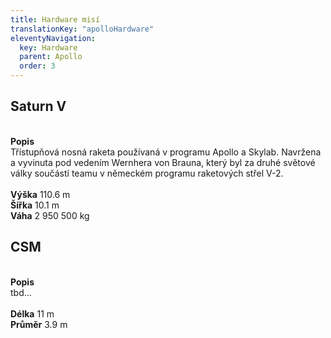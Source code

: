 ```yaml
---
title: Hardware misí
translationKey: "apolloHardware"
eleventyNavigation:
  key: Hardware
  parent: Apollo
  order: 3
---
```

<h2>Saturn V</h2>
<div class="double">
<div class="left">

<div class="pswp-gallery" id="my-gallery">
<a href="/assets/img/apollo/large/saturn_large.jpg" 
    data-pswp-width="1448" 
    data-pswp-height="2048" 
    target="_blank">
    <img src="/assets/img/apollo/thumbnails/saturn_small.jpg" alt="" />
</a>
</div>

</div>
<div class="right">
<br><strong>Popis</strong><br>
Třístupňová nosná raketa používaná v programu Apollo a Skylab. Navržena a vyvinuta pod vedením Wernhera von Brauna, který byl za druhé světové války součástí teamu v německém programu raketových střel V-2.<br>
<br><strong>Výška</strong> 110.6 m
<br><strong>Šířka</strong> 10.1 m
<br><strong>Váha</strong> 2 950 500 kg
</div>
</div>

<h2>CSM</h2>
<div class="double">
<div class="left">

<div class="pswp-gallery" id="my-gallery">
<a href="/assets/img/apollo/large/csm_large.jpg" 
    data-pswp-width="1240" 
    data-pswp-height="1754" 
    target="_blank">
    <img src="/assets/img/apollo/thumbnails/csm_thumbnail.jpg" alt="" />
</a>
</div>

</div>
<div class="right">
<br><strong>Popis</strong><br>
tbd...<br>
<br><strong>Délka</strong> 11 m
<br><strong>Průměr</strong> 3.9 m
</div>
</div>